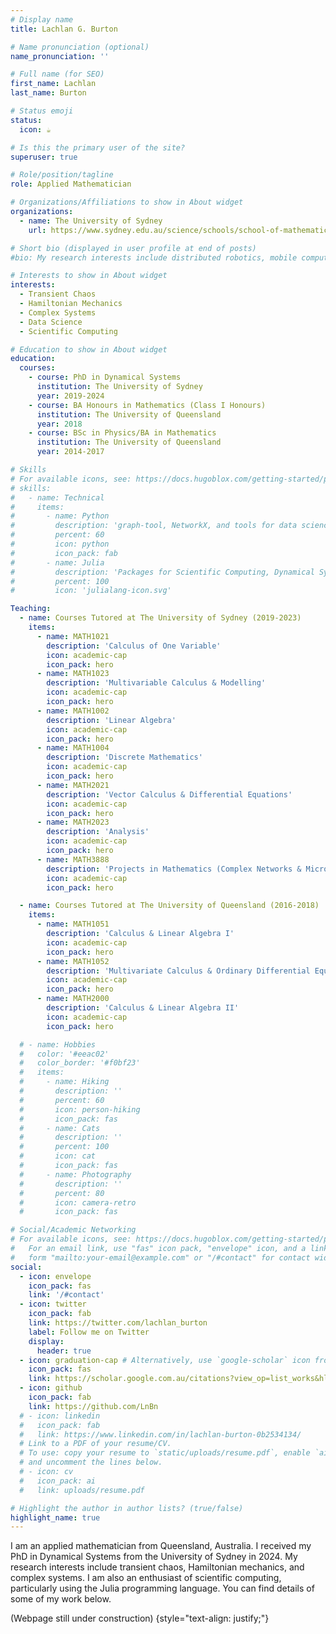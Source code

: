 ```yaml
---
# Display name
title: Lachlan G. Burton

# Name pronunciation (optional)
name_pronunciation: ''

# Full name (for SEO)
first_name: Lachlan
last_name: Burton

# Status emoji
status:
  icon: ☕️

# Is this the primary user of the site?
superuser: true

# Role/position/tagline
role: Applied Mathematician

# Organizations/Affiliations to show in About widget
organizations:
  - name: The University of Sydney
    url: https://www.sydney.edu.au/science/schools/school-of-mathematics-and-statistics.html

# Short bio (displayed in user profile at end of posts)
#bio: My research interests include distributed robotics, mobile computing and programmable matter.

# Interests to show in About widget
interests:
  - Transient Chaos
  - Hamiltonian Mechanics
  - Complex Systems
  - Data Science
  - Scientific Computing

# Education to show in About widget
education:
  courses:
    - course: PhD in Dynamical Systems
      institution: The University of Sydney
      year: 2019-2024
    - course: BA Honours in Mathematics (Class I Honours)
      institution: The University of Queensland
      year: 2018
    - course: BSc in Physics/BA in Mathematics
      institution: The University of Queensland
      year: 2014-2017

# Skills
# For available icons, see: https://docs.hugoblox.com/getting-started/page-builder/#icons
# skills:
#   - name: Technical
#     items:
#       - name: Python
#         description: 'graph-tool, NetworkX, and tools for data science'
#         percent: 60
#         icon: python
#         icon_pack: fab
#       - name: Julia
#         description: 'Packages for Scientific Computing, Dynamical Systems and Data Visualisation'
#         percent: 100
#         icon: 'julialang-icon.svg'

Teaching:
  - name: Courses Tutored at The University of Sydney (2019-2023)
    items:
      - name: MATH1021
        description: 'Calculus of One Variable'
        icon: academic-cap
        icon_pack: hero
      - name: MATH1023
        description: 'Multivariable Calculus & Modelling'
        icon: academic-cap
        icon_pack: hero
      - name: MATH1002
        description: 'Linear Algebra'
        icon: academic-cap
        icon_pack: hero
      - name: MATH1004
        description: 'Discrete Mathematics'
        icon: academic-cap
        icon_pack: hero
      - name: MATH2021
        description: 'Vector Calculus & Differential Equations'
        icon: academic-cap
        icon_pack: hero
      - name: MATH2023
        description: 'Analysis'
        icon: academic-cap
        icon_pack: hero
      - name: MATH3888
        description: 'Projects in Mathematics (Complex Networks & Microbiology Stream)'
        icon: academic-cap
        icon_pack: hero

  - name: Courses Tutored at The University of Queensland (2016-2018)
    items:
      - name: MATH1051
        description: 'Calculus & Linear Algebra I'
        icon: academic-cap
        icon_pack: hero
      - name: MATH1052
        description: 'Multivariate Calculus & Ordinary Differential Equations'
        icon: academic-cap
        icon_pack: hero
      - name: MATH2000
        description: 'Calculus & Linear Algebra II'
        icon: academic-cap
        icon_pack: hero

  # - name: Hobbies
  #   color: '#eeac02'
  #   color_border: '#f0bf23'
  #   items:
  #     - name: Hiking
  #       description: ''
  #       percent: 60
  #       icon: person-hiking
  #       icon_pack: fas
  #     - name: Cats
  #       description: ''
  #       percent: 100
  #       icon: cat
  #       icon_pack: fas
  #     - name: Photography
  #       description: ''
  #       percent: 80
  #       icon: camera-retro
  #       icon_pack: fas

# Social/Academic Networking
# For available icons, see: https://docs.hugoblox.com/getting-started/page-builder/#icons
#   For an email link, use "fas" icon pack, "envelope" icon, and a link in the
#   form "mailto:your-email@example.com" or "/#contact" for contact widget.
social:
  - icon: envelope
    icon_pack: fas
    link: '/#contact'
  - icon: twitter
    icon_pack: fab
    link: https://twitter.com/lachlan_burton
    label: Follow me on Twitter
    display:
      header: true
  - icon: graduation-cap # Alternatively, use `google-scholar` icon from `ai` icon pack
    icon_pack: fas
    link: https://scholar.google.com.au/citations?view_op=list_works&hl=en&user=0mtuW4AAAAAJ
  - icon: github
    icon_pack: fab
    link: https://github.com/LnBn
  # - icon: linkedin
  #   icon_pack: fab
  #   link: https://www.linkedin.com/in/lachlan-burton-0b2534134/
  # Link to a PDF of your resume/CV.
  # To use: copy your resume to `static/uploads/resume.pdf`, enable `ai` icons in `params.yaml`,
  # and uncomment the lines below.
  # - icon: cv
  #   icon_pack: ai
  #   link: uploads/resume.pdf

# Highlight the author in author lists? (true/false)
highlight_name: true
---
```


I am an applied mathematician from Queensland, Australia. I received my PhD in Dynamical Systems from the University of Sydney in 2024. My research interests include transient chaos, Hamiltonian mechanics, and complex systems. I am also an enthusiast of scientific computing, particularly using the Julia programming language. You can find details of some of my work below.

(Webpage still under construction)
{style="text-align: justify;"}
